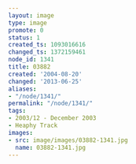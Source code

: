 ```yaml
---
layout: image
type: image
promote: 0
status: 1
created_ts: 1093016616
changed_ts: 1372159461
node_id: 1341
title: 03882
created: '2004-08-20'
changed: '2013-06-25'
aliases:
- "/node/1341/"
permalink: "/node/1341/"
tags:
- 2003/12 - December 2003
- Heaphy Track
images:
- src: image/images/03882-1341.jpg
  name: 03882-1341.jpg
---
```


